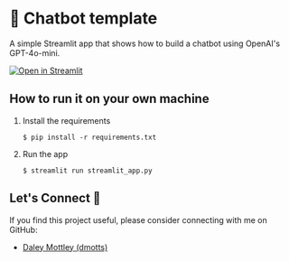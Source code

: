 # 💬 Chatbot template

A simple Streamlit app that shows how to build a chatbot using OpenAI's GPT-4o-mini.

[![Open in Streamlit](https://static.streamlit.io/badges/streamlit_badge_black_white.svg)](https://chatbot-template.streamlit.app/)

## How to run it on your own machine

1. Install the requirements

   ```
   $ pip install -r requirements.txt
   ```

2. Run the app

   ```
   $ streamlit run streamlit_app.py
   ```
   
## Let's Connect 🤝

If you find this project useful, please consider connecting with me on GitHub:

- [Daley Mottley (dmotts)](https://github.com/dmotts)
